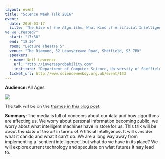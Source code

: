 ```yaml
---
layout: event
title: "Science Week Talk 2016"
event:
  date: 2016-03-17
  title: "The Rise of the Algorithm: What Kind of Artificial Intelligence ha
ve we Created?"
  start: "17:30"
  end: "18:30"
  room: "Lecture Theatre 5"
  venue: "The Diamond, 32 Leavygreave Road, Sheffield, S3 7RD"
  speakers:
  - name: Neil Lawrence
    url: "http://inverseprobability.com"
    institute: "Department of Computer Science, University of Sheffield"
  ticket_url: http://www.scienceweeksy.org.uk/event/153
---
```


**Audience:** All Ages

![](https://upload.wikimedia.org/wikipedia/commons/thumb/5/50/Forbiddenplanetposter.jpg/500px-Forbiddenplanetposter.jpg)

The talk will be on the [themes in this blog post](http://inverseprobability.com/2015/12/04/what-kind-of-ai).

**Summary**: The media is full of concerns about our data and how algorithms are affecting us. We worry about personal information becoming public, we worry about what intelligent machines have in store for us. This talk will be about the state of the art in terms of Artificial Intelligence. It will consider what it can do and what it can't do. We are a long way away from implementing a 'sentient intelligence', but what do we have in its place? We will explore current technology and speculate on what futures it may lead to.
